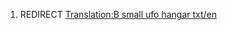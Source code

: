 1.  REDIRECT [Translation:B small ufo hangar
    txt/en](Translation:B_small_ufo_hangar_txt/en "wikilink")